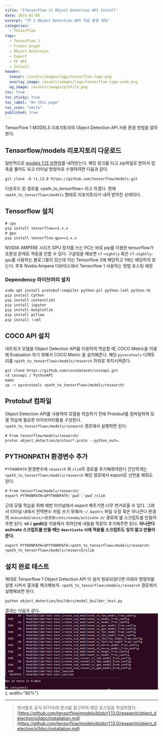 ```yaml
---
title: "[TensorFlow 1] Object Detection API Install"
date: 2021-01-05
excerpt: "TF 1 Object Detection API 학습 환경 셋팅"
categories:
  - TensorFlow
tags:
  - TensorFlow 1
  - Frozen Graph
  - Object Detection
  - Export
  - TF API
  - Install
header:
  teaser: /assets/images/logo/tensorflow-logo.png
  overlay_image: /assets/images/logo/tensorflow-logo-wide.png
  og_image: /assets/images/profile.png
toc: true
toc_sticky: true
toc_label: "On this page"
toc_icon: "smile"
published: true
---
```

TensorFlow 1 MODELS 리포지토리의 Object Detection API 사용 환경 방법을 알아본다.

## Tensorflow/models 리포지토리 다운로드
일반적으로 [models 1.13 브랜치](https://github.com/tensorflow/models/tree/r1.13.0)를 내려받는다.
해당 링크를 타고 zip파일로 받아서 압축을 풀어도 되고 터미널 명령어로 수행하려면 다음과 같다.
```
git clone -b r1.13.0 https://github.com/tensorflow/models.git
```
다운로드 된 경로를 <path_to_tensorflow> 라고 하겠다. 현재 `<path_to_tensorflow>/models` 형태로 리포지토리가 내려 받아진 상태이다.

## Tensorflow 설치
```
# cpu
pip install tensorflow==1.x.x
# gpu
pip install tensorflow-gpu==1.x.x
```
NVIDIA AMPERE 시리즈 GPU 장치를 쓰는 PC는 바로 pip를 이용한 tensorflow가 호환성 문제로 작동을 안할 수 있다. 구글링을 해보면 `tf-nightly` 혹은 `tf-nightly-gpu`를 사용하는 블로그들이 있는데 이는 Tensorflow 2에 해당하고 1에는 해당하지 않는다. 추후 Nvidia Ampere 디바이스에서 Tensorflow 1 사용하는 방법 포스팅 예정

### Dependency 라이브러리 설치
```
sudo apt install protobuf-compiler python-pil python-lxml python-tk
pip install Cython
pip install contextlib2
pip install jupyter
pip install matplotlib
pip install pillow
pip install ㅣxml
```

## COCO API 설치
네트워크 모델을 Object Detection API를 이용하여 학습할 때, COCO Metric을 이용해 Evaluation 하기 위해서 COCO Metric 을 설치해준다. 해당 `pycocotools` 디렉토리를 `<path_to_tensorflow>/models/research` 하위로 위치시켜준다.
```
git clone https://github.com/cocodataset/cocoapi.git
cd cocoapi / PythonAPI 
make 
cp -r pycocotools <path_to_tensorflow>/models/research/
```

## Protobuf 컴파일
Object Detection API를 사용하여 모델을 학습하기 전에 Protobuf를 컴파일하여 모델 학습에 필요한 라이브러리들을 구성한다. `<path_to_tensorflow>/models/research` 경로에서 실행하면 된다.
```
# From tensorflow/models/research/
protoc object_detection/protos/*.proto --python_out=.
```

## PYTHONPATH 환경변수 추가
`PYTHONPATH` 환경변수에 `research` 와 `slim`의 경로를 추가해줘야한다 간단하게는 `<path_to_tensorflow>/models/research` 해당 경로에서 export로 선언을 해줘도 된다.
```
# From tensorflow/models/research/
export PYTHONPATH=$PYTHONPATH:`pwd`:`pwd`/slim
```
근데 모델 학습을 위해 매번 터미널에서 export 해주기엔 너무 번거로울 수 있다. 그래서 터미널 내에서 전역변수 처럼 쓰기 위해서 `~/.bashrc` 파일 수정 혹은 아나콘다 환경의 `anaconda3/envs/<환경명>/etc/conda/activate.d/` 경로에 쉘 스크립트를 만들어 주면 된다. **vi**나 **gedit**을 이용해서 최하단에 내용을 똑같이 추가해주면 된다. **아나콘다 acitvate 스크립트를 만들 때는 `deactivate` 시에 적용될 스크립트도 잊지 말고 만들어준다.**
```
export PYTHONPATH=$PYTHONPATH:<path_to_tensorflow>/models/research:<path_to_tensorflow>/models/research/slim
```

## 설치 완료 테스트
제대로 Tensorflow 1 Object Detection API 이 설치 완료되었다면 아래의 명령어를 실행 시켜서 결과를 체크해보자. `<path_to_tensorflow>/models/research` 경로에서 실행해보면 된다.
```
python object_detection/builders/model_builder_test.py
```
결과는 다음과 같다.
![](/assets/images/tf1-obj-detection-api/model_builder_test.png){: width="80%"}


---
> 텐서플로 공식 GITHUB 문서를 참고하여 해당 포스팅을 작성하였다.  
> [https://github.com/tensorflow/models/blob/r1.13.0/research/object_detection/g3doc/installation.md](https://github.com/tensorflow/models/blob/r1.13.0/research/object_detection/g3doc/installation.md)